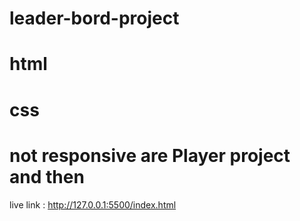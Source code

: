 # leader-bord-project

# html 
# css 
# not responsive are Player project and then 
live link : http://127.0.0.1:5500/index.html